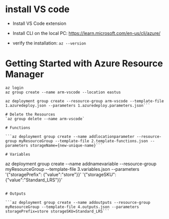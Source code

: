 # install VS code 
 - Install VS Code extension
 - Install CLI on the local PC:
https://learn.microsoft.com/en-us/cli/azure/

- verify the installation:
`az --version`

# Getting Started with Azure Resource Manager
```
az login
az group create --name arm-vscode --location eastus

az deployment group create --resource-group arm-vscode --template-file 1.azuredeploy.json --parameters 1.azuredeploy.parameters.json```

# Delete the Resources
`az group delete --name arm-vscode`

# Functions

```az deployment group create --name addlocationparameter --resource-group myResourceGroup --template-file 2.template-functions.json --parameters storageName={new-unique-name}```

# Variables

```
az deployment group create --name addnamevariable --resource-group myResourceGroup --template-file 3.variables.json --parameters '{"storagePrefix": {"value":"store"}}' '{"storageSKU": {"value":"Standard_LRS"}}'
```

# Outputs

```az deployment group create --name addoutputs --resource-group myResourceGroup --template-file 4.outputs.json --parameters storagePrefix=store storageSKU=Standard_LRS```